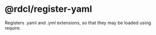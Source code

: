 # @rdcl/register-yaml

Registers .yaml and .yml extensions, so that they may be loaded using require.
